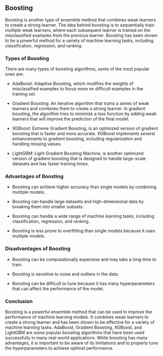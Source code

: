 ## Boosting
Boosting is another type of ensemble method that combines weak learners to create a strong learner. The idea behind boosting is to sequentially train multiple weak learners, where each subsequent learner is trained on the misclassified examples from the previous learner. Boosting has been shown to be a powerful method for a variety of machine learning tasks, including classification, regression, and ranking.

### Types of Boosting
There are many types of boosting algorithms, some of the most popular ones are:

- AdaBoost: Adaptive Boosting, which modifies the weights of misclassified examples to focus more on difficult examples in the training set.

- Gradient Boosting: An iterative algorithm that trains a series of weak learners and combines them to create a strong learner. In gradient boosting, the algorithm tries to minimize a loss function by adding weak learners that will improve the prediction of the final model.

- XGBoost: Extreme Gradient Boosting, is an optimized version of gradient boosting that is faster and more accurate. XGBoost implements several enhancements to gradient boosting, including regularization and handling missing values.

- LightGBM: Light Gradient Boosting Machine, is another optimized version of gradient boosting that is designed to handle large-scale datasets and has faster training times.

### Advantages of Boosting
- Boosting can achieve higher accuracy than single models by combining multiple models.

- Boosting can handle large datasets and high-dimensional data by breaking them into smaller subsets.

- Boosting can handle a wide range of machine learning tasks, including classification, regression, and ranking.

- Boosting is less prone to overfitting than single models because it uses multiple models.

### Disadvantages of Boosting
- Boosting can be computationally expensive and may take a long time to train.

- Boosting is sensitive to noise and outliers in the data.

- Boosting can be difficult to tune because it has many hyperparameters that can affect the performance of the model.

### Conclusion

Boosting is a powerful ensemble method that can be used to improve the performance of machine learning models. It combines weak learners to create a strong learner and has been shown to be effective for a variety of machine learning tasks. AdaBoost, Gradient Boosting, XGBoost, and LightGBM are some popular boosting algorithms that have been used successfully in many real-world applications. While boosting has many advantages, it is important to be aware of its limitations and to properly tune the hyperparameters to achieve optimal performance.